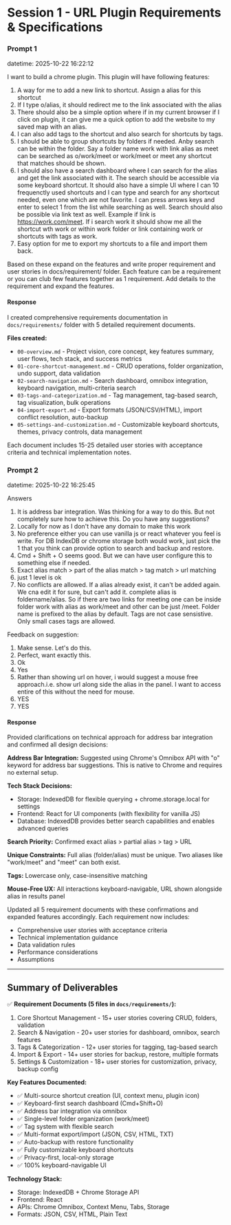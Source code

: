 # Session 1 - URL Plugin Requirements & Specifications

### Prompt 1
datetime: 2025-10-22 16:22:12

I want to build a chrome plugin. This plugin will have following features:
1. A way for me to add a new link to shortcut. Assign a alias for this shortcut
2. If I type o/alias, it should redirect me to the link associated with the alias
3. There should also be a simple option where if in my current browser if I click on plugin, it can give me a quick option to add the website to my saved map with an alias. 
4. I can also add tags to the shortcut and also search for shortcuts by tags.
5. I should be able to group shortcuts by folders if needed. Anby search can be within the folder. Say a folder name work with link alias as meet can be searched as o/work/meet or work/meet or meet any shortcut that matches should be shown. 
6. I should also have a search dashboard where I can search for the alias and get the link associated with it. The search should be accessible via some keyboard shortcut. It should also have a simple UI where I can 10 frequenctly used shortcuts and I can type and search for any shortxcut needed, even one which are not favorite. I can press arrows keys and enter to select 1 from the list while searching as well. Search should also be possible via link text as well. Example if link is https://work.com/meet. If i search work it should show me all the shortcut wth work or within work folder or link containing work or shortcuts with tags as work. 
7. Easy option for me to export my shortcuts to a file and import them back.

Based on these expand on the features and write proper requirement and user stories in docs/requirement/ folder. Each feature can be a requirement or you can club few features together as 1 requirement. Add details to the requirement and expand the features.

#### Response
I created comprehensive requirements documentation in `docs/requirements/` folder with 5 detailed requirement documents.

**Files created:**
- `00-overview.md` - Project vision, core concept, key features summary, user flows, tech stack, and success metrics
- `01-core-shortcut-management.md` - CRUD operations, folder organization, undo support, data validation
- `02-search-navigation.md` - Search dashboard, omnibox integration, keyboard navigation, multi-criteria search
- `03-tags-and-categorization.md` - Tag management, tag-based search, tag visualization, bulk operations
- `04-import-export.md` - Export formats (JSON/CSV/HTML), import conflict resolution, auto-backup
- `05-settings-and-customization.md` - Customizable keyboard shortcuts, themes, privacy controls, data management

Each document includes 15-25 detailed user stories with acceptance criteria and technical implementation notes.

### Prompt 2
datetime: 2025-10-22 16:25:45

Answers
1. It is address bar integration. Was thinking for a way to do this. But not completely sure how to achieve this. Do you have any suggestions?
2. Locally for now as I don't have any domain to make this work
3. No preference either you can use vanilla js or react whatever you feel is write. For DB IndexDB or chrome storage both would work, just pick the 1 that you think can provide option to search and backup and restore.
4. Cmd + Shift + O seems good. But we can have user configure this to something else if needed. 
5. Exact alias match > part of the alias match > tag match > url matching
6. just 1 level is ok
7. No conflicts are allowed. If a alias already exist, it can't be added again. We cna edit it for sure, but can't add it. complete alias is foldername/alias. So if there are two links for meeting one can be inside folder work with alias as work/meet and other can be just /meet. Folder name is prefixed to the alias by default. Tags are not case sensistive. Only small cases tags are allowed. 

Feedback on suggestion:

1. Make sense. Let's do this. 
2. Perfect, want exactly this. 
3. Ok
4. Yes
5. Rather than showing url on hover, i would suggest a mouse free approach.i.e. show url along side the alias in the panel. I want to access entire of this without the need for mouse.
6. YES
7. YES

#### Response
Provided clarifications on technical approach for address bar integration and confirmed all design decisions:

**Address Bar Integration:** Suggested using Chrome's Omnibox API with "o" keyword for address bar suggestions. This is native to Chrome and requires no external setup.

**Tech Stack Decisions:**
- Storage: IndexedDB for flexible querying + chrome.storage.local for settings
- Frontend: React for UI components (with flexibility for vanilla JS)
- Database: IndexedDB provides better search capabilities and enables advanced queries

**Search Priority:** Confirmed exact alias > partial alias > tag > URL

**Unique Constraints:** Full alias (folder/alias) must be unique. Two aliases like "work/meet" and "meet" can both exist.

**Tags:** Lowercase only, case-insensitive matching

**Mouse-Free UX:** All interactions keyboard-navigable, URL shown alongside alias in results panel

Updated all 5 requirement documents with these confirmations and expanded features accordingly. Each requirement now includes:
- Comprehensive user stories with acceptance criteria
- Technical implementation guidance
- Data validation rules
- Performance considerations
- Assumptions

---

## Summary of Deliverables

✅ **Requirement Documents (5 files in `docs/requirements/`):**
1. Core Shortcut Management - 15+ user stories covering CRUD, folders, validation
2. Search & Navigation - 20+ user stories for dashboard, omnibox, search features
3. Tags & Categorization - 12+ user stories for tagging, tag-based search
4. Import & Export - 14+ user stories for backup, restore, multiple formats
5. Settings & Customization - 18+ user stories for customization, privacy, backup config

**Key Features Documented:**
- ✅ Multi-source shortcut creation (UI, context menu, plugin icon)
- ✅ Keyboard-first search dashboard (Cmd+Shift+O)
- ✅ Address bar integration via omnibox
- ✅ Single-level folder organization (work/meet)
- ✅ Tag system with flexible search
- ✅ Multi-format export/import (JSON, CSV, HTML, TXT)
- ✅ Auto-backup with restore functionality
- ✅ Fully customizable keyboard shortcuts
- ✅ Privacy-first, local-only storage
- ✅ 100% keyboard-navigable UI

**Technology Stack:**
- Storage: IndexedDB + Chrome Storage API
- Frontend: React
- APIs: Chrome Omnibox, Context Menu, Tabs, Storage
- Formats: JSON, CSV, HTML, Plain Text
